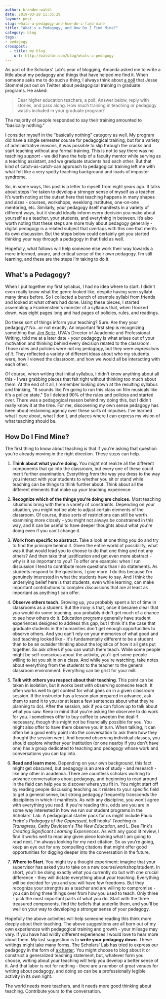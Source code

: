 ```yaml
---
author: brandon-walsh
date: 2019-03-28 11:36:29
layout: post
slug: whats-a-pedagogy-and-how-do-i-find-mine
title: "What's a Pedagogy, and How Do I Find Mine?"
category: blog
tags:
- pedagogy
crosspost:
  - title: my blog
    url: http://walshbr.com/blog/whats-a-pedagogy
---
```


As part of the Scholars' Lab's year of blogging, Amanda asked me to write a little about my pedagogy and things that have helped me find it. When someone asks me to do such a thing, I always think about [a poll](https://twitter.com/Jessifer/status/996355913756893184?ref_src=twsrc%5Etfw) that Jesse Stommel put out on Twitter about pedagogical training in graduate programs. He asked:

> Dear higher education teachers, a poll. Answer below, reply with stories, and pass along. How much training in teaching or pedagogy was/is included in your graduate program?

The majority of people responded to say their training amounted to "basically nothing."

I consider myself in the “basically nothing” category as well. My program did have a single semester course for pedagogical training, but for a variety of administrative reasons, it was possible to slip through the cracks and start teaching without any formal training. This is not to say there was no teaching _support_ - we did have the help of a faculty mentor while serving as a teaching assistant, and we graduate students had each other. But that kind of catch-as-catch-can approach to pedagogical training left me with what felt like a very spotty teaching background and loads of imposter syndrome.

So, in some ways, this post is a letter to myself from eight years ago. It talks about steps I’ve taken to develop a stronger sense of myself as a teacher. It’s worth noting at the outset here that teaching happens in many shapes and sizes - courses, workshops, weeklong institutes, one-on-one mentoring, etc. Similarly, your pedagogy itself manifests in a variety of different ways, but it should ideally inform every decision you make about yourself as a teacher, your students, and everything in between. It’s also worth noting that these steps are more truly about pedagogy generally - digital pedagogy is a related subject that overlaps with this one that merits its own discussion. But the steps below could certainly get you started thinking your way through a pedagogy in that field as well.

Hopefully, what follows will help someone else work their way towards a more informed, aware, and critical sense of their own pedagogy. I’m still learning, and these are the steps I’m taking to do it.

## What's a Pedagogy?

When I put together my first syllabus, I had no idea where to start. I didn't even really know what the genre looked like, despite having seen syllabi many times before. So I collected a bunch of example syllabi from friends and looked at what others had done. Using these pieces, I started assembling a Frankenstein's monster of a syllabus that, when I looked down, was eight pages long and had pages of policies, rules, and readings.

Do these sort of things inform your teaching? Sure. Are they your pedagogy? No…or not exactly. An important first step is recognizing something that [Jim Seitz](http://english.as.virginia.edu/people/profile/jes4bd), UVA's Director of Academic and Professional Writing, told me at a later date - your pedagogy is what arises out of your motivation and thinking behind every decision related to the classroom. Those rules and policies were not my pedagogy, but they were _expressions of it_. They reflected a variety of different ideas about who my students were, how I viewed the classroom, and how we would all be interacting with each other.

Of course, when writing that initial syllabus, I didn't know anything about all this - I was grabbing pieces that felt right without thinking too much about them. At the end of it all, I remember looking down at the resulting syllabus and thinking, "It sounds like I'm going to run this class on film musicals like it's a police state." So I deleted 90% of the rules and policies and started over. There was a pedagogical reason behind my doing this, but I didn't really know it at the time. For me, discovering my own sense pedagogy has been about reclaiming agency over these sorts of impulses. I've learned what I care about, what I don't, and places where I can express my vision of what teaching should be.  

## How Do I Find Mine?

The first thing to know about teaching is that if you're asking that question you're already moving in the right direction. These steps can help.

1. **Think about what you’re doing.** You might not realize all the different components that go into the classroom, but every one of these could merit further examination. Everything from the way you dress to the way you interact with your students to whether you sit or stand while teaching can be things to think further about. Think about all the different elements that make up _your_ teaching experience.

2. **Recognize which of the things you're doing are choices.** Most teaching situations bring with them a variety of constraints. Depending on your situation, you might not be able to adjust certain elements of the classroom. Of course, these sorts of restrictions can still be worth examining more closely - you might not always be constrained in this way, and it can be useful to have deeper thoughts about what you're doing even if you can't change it.

3. **Work from specific to abstract.** Take a look at one thing you do and try to find the principle behind it. Given the entire world of possibility, what was it that would lead you to choose to do that one thing and not any others? And then take that justification and get even more abstract - why is it so important to you? To offer one example: when I run discussion I tend to contribute more questions than I do statements. As students respond to the questions, I give more. I do this because I'm genuinely interested in what the students have to say. And I think the underlying belief here is that students, even while learning, can make important contributions to complex discussions that are at least as important as anything I can offer.

4. **Observe others teach**. Growing up, you probably spent a lot of time in classrooms as a student. But the irony is that, once it became clear that _you_ would do some teaching, you probably didn't get much of a chance to see how others do it. Education programs generally have student experiences designed to address this gap, but I think it's the case that graduate students in the humanities don't get enough opportunities to observe others. And you can't rely on your memories of what good and bad teaching looked like - it's fundamentally different to be a student than to be an outsider thinking about the logistics of how it all gets put together. So ask others if you can watch them teach. While some people might be self-conscious about the activity, you'll get some people willing to let you sit in on a class. And while you're watching, take notes about everything from the students to the teacher to the general classroom environment. Everything can be grist for your mill.

5. **Talk with others you respect about their teaching**. This point can be taken in isolation, but it works best with observing someone teach. It often works well to get context for what goes on in a given classroom session. If the instructor has a lesson plan prepared in advance, ask them to send it to you (or at least a few sentences about what they're planning to do). After the session, ask if you can follow up to talk about what you saw. Keep in mind that you're asking the observee to do work for you. I sometimes offer to buy coffee to sweeten the deal if necessary, though this might not be financially possible for you. You might also offer to have them observe you in turn. When talking, it can often be a good entry point into the conversation to ask them how they thought the session went. And beyond observing individual classes, you should explore whether your institution (or one nearby if you don't have one) has a group dedicated to teaching and pedagogy whose work and conversations you can tap into.

6. **Read and learn more**. Depending on your own background, this fact might get obscured, but pedagogy is an area of study - and research - like any other in academia. There are countless scholars working to advance conversations about pedagogy, and beginning to read around in the field can help you to discover where you fit in. You might start off by reading people discussing teaching as it relates to your specific field to get a general sense, but strong pedagogy frequently transcends the disciplines in which it manifests. As with any discipline, you won't agree with everything you read. If you're reading this, odds are you are in some way interested in how we run our student programs in the Scholars' Lab. A pedagogical starter pack for us might include Paulo Freire's *Pedagogy of the Oppressed*, bell hooks' *Teaching to Transgress*, Cathy Davidson's *The New Education*, and L. Dee Fink's *Creating Significant Learning Experiences*. As with any good lit review, I find it works well to read any given piece looking what I am going to read next. I'm always looking for my next citation. So as you're going, keep an eye out for any compelling citations that might offer good opportunities for digging deeper into the conversation in the future.

7. **Where to Start**. You might try a thought experiment: imagine that your supervisor has asked you to take on a new course/workshop/student. In short, you'll be doing exactly what you currently do but with one crucial difference - they will dictate everything about your teaching. Everything will be decided for you and you will have few freedoms. But they recognize your strengths as a teacher and are willing to compromise - you can bring three things over from how you used to teach. Only three - pick the most important parts of what you do. Start with the three treasured components, find the beliefs that underlie them, and you'll be well on your way to developing a stronger sense of your pedagogy.

Hopefully the above activities will help someone reading this think more deeply about their teaching. The above suggestions are all born out of my own experiences with pedagogical training and growth - your mileage may vary. If you have had wildly different experiences I would love to hear more about them. My last suggestion is to **write your pedagogy down**. These writings might take many forms. The Scholars' Lab has tried to express our pedagogy in the form of [a charter](https://scholarslab.lib.virginia.edu/student-programs-charter/). You might choose to blog about it or construct a generalized teaching statement, but, whatever form you choose, writing about your teaching will help you develop a better sense of it. And that labor is not for nothing - there are a number of great venues for writing about pedagogy, and doing so can be a professionally legible activity in its own right.

The world needs more teachers, and it needs more good thinking about teaching. Contribute yours to the conversation.
